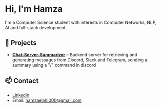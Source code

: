 # Hi, I'm Hamza

I'm a Computer Science student with interests in Computer Networks, NLP, AI and full-stack development.

## 🔧 Projects
- **[Chat-Server-Summarizer](https://github.com/soddi1/chat-summary-server)** – Backend server for retrieving and generating messages from Discord, Slack and Telegram, sending a summary using a "/" command in discord

## 📫 Contact
- [LinkedIn](https://www.linkedin.com/in/sheikh-hamza-elahi-sodana/)
- Email: hamzaelahi000@gmail.com
